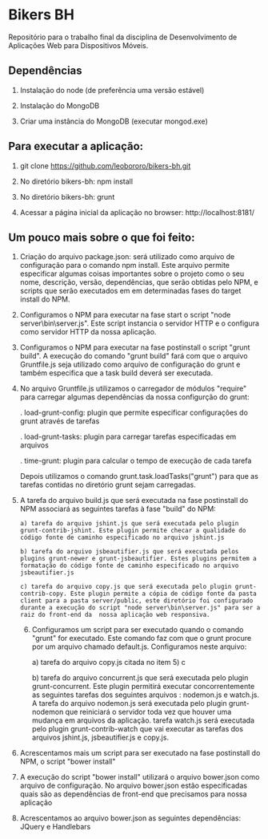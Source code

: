 # Bikers BH
Repositório para o trabalho final da disciplina de Desenvolvimento de Aplicações Web para Dispositivos Móveis.

## Dependências

1) Instalação do node (de preferência uma versão estável)

2) Instalação do MongoDB

3) Criar uma instância do MongoDB (executar mongod.exe)

## Para executar a aplicação:

1) git clone https://github.com/leobororo/bikers-bh.git

2) No diretório bikers-bh: npm install

3) No diretório bikers-bh: grunt

4) Acessar a página inicial da aplicação no browser: http://localhost:8181/

## Um pouco mais sobre o que foi feito:

 1) Criação do arquivo package.json: será utilizado como arquivo de configuração para o comando npm install. Este arquivo permite especificar algumas coisas importantes sobre o projeto como o seu nome, descrição, versão, dependências, que serão obtidas pelo NPM, e scripts que serão executados em em determinadas fases do target install do NPM.

 2) Configuramos o NPM para executar na fase start o script "node server\bin\server.js". Este script instancia o servidor HTTP e o configura como servidor HTTP da nossa aplicação.

 3) Configuramos o NPM para executar na fase postinstall o script "grunt build". A execução do comando "grunt build" fará com que o arquivo Gruntfile.js seja utilizado como arquivo de configuração do grunt e também especifica que a task build deverá ser executada.

 4) No arquivo Gruntfile.js utilizamos o carregador de módulos "require" para carregar algumas dependências da nossa configurção do grunt:

   	. load-grunt-config: plugin que permite especificar configurações do grunt através de tarefas

  	. load-grunt-tasks: plugin para carregar tarefas especificadas em arquivos

  	. time-grunt: plugin para calcular o tempo de execução de cada tarefa

    Depois utilizamos o comando grunt.task.loadTasks("grunt") para que as tarefas contidas no diretório grunt sejam carregadas.

 5) A tarefa do arquivo build.js que será executada na fase postinstall do NPM associará as seguintes tarefas à fase "build" do NPM:

		a) tarefa do arquivo jshint.js que será executada pelo plugin grunt-contrib-jshint. Este plugin permite checar a qualidade do código fonte de caminho especificado no arquivo jshint.js

		b) tarefa do arquivo jsbeautifier.js que será executada pelos plugins grunt-newer e grunt-jsbeautifier. Estes plugins permitem a formatação do código fonte de caminho especificado no arquivo jsbeautifier.js

		c) tarefa do arquivo copy.js que será executada pelo plugin grunt-contrib-copy. Este plugin permite a cópia de código fonte da pasta client para a pasta server/public, este diretório foi configurado durante a execução do script "node server\bin\server.js" para ser a raiz do front-end da  nossa aplicação web responsiva.

	6) Configuramos um script para ser executado quando o comando "grunt" for executado. Este comando faz com que o grunt procure por um arquivo chamado default.js. Configuramos neste arquivo:

		a) tarefa do arquivo copy.js citada no item 5) c

		b) tarefa do arquivo concurrent.js que será executada pelo plugin grunt-concurrent. Este plugin permitirá executar concorrentemente as seguintes tarefas dos seguintes arquivos : nodemon.js e watch.js. A tarefa do arquivo nodemon.js será executada pelo plugin grunt-nodemon que reiniciará o servidor toda vez que houver uma mudança em arquivos da aplicação. tarefa watch.js será executada pelo plugin grunt-contrib-watch que vai executar as tarefas dos arquivos jshint.js, jsbeautifier.js e copy.js.

  7) Acrescentamos mais um script para ser executado na fase postinstall do NPM, o script "bower install"

  8) A execução do script "bower install" utilizará o arquivo bower.json como arquivo de configuração. No arquivo bower.json estão especificadas quais são as dependências de front-end que precisamos para nossa aplicação

  8) Acrescentamos ao arquivo bower.json as seguintes dependências: JQuery e Handlebars
